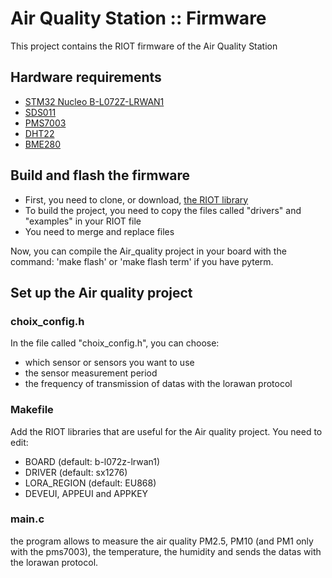# Air Quality Station :: Firmware
This project contains the RIOT firmware of the Air Quality Station

## Hardware requirements
* [STM32 Nucleo B-L072Z-LRWAN1](https://www.st.com/en/evaluation-tools/b-l072z-lrwan1.html)
* [SDS011](https://cdn-reichelt.de/documents/datenblatt/X200/SDS011-DATASHEET.pdf)
* [PMS7003](https://usermanual.wiki/Document/PMS7003seriesdata20manualEnglishV25.1220636559/view)
* [DHT22](https://cdn-shop.adafruit.com/datasheets/Digital+humidity+and+temperature+sensor+AM2302.pdf)
* [BME280](https://www.google.com/url?sa=t&rct=j&q=&esrc=s&source=web&cd=2&cad=rja&uact=8&ved=2ahUKEwiUir-s-KHoAhUp4YUKHYPqDQgQFjABegQIBBAB&url=https%3A%2F%2Fcommunity.hiveeyes.org%2Fuploads%2Fdefault%2Foriginal%2F2X%2Fb%2Fbe1babdde4b6413333ac2f381d2e5f83bc54c1a0.pdf&usg=AOvVaw3nxytetpkCvFgiKJwC_b3a)

## Build and flash the firmware
* First, you need to clone, or download, [the RIOT library](https://github.com/RIOT-OS/RIOT.git)
* To build the project, you need to copy the files called "drivers" and "examples" in your RIOT file
* You need to merge and replace files

Now, you can compile the Air_quality project in your board with the command: 'make flash' or 'make flash term' if you have pyterm.

## Set up the Air quality project
### choix_config.h
In the file called "choix_config.h", you can choose:
* which sensor or sensors you want to use
* the sensor measurement period
* the frequency of transmission of datas with the lorawan protocol

### Makefile
Add the RIOT libraries that are useful for the Air quality project.
You need to edit:
* BOARD (default: b-l072z-lrwan1)
* DRIVER (default: sx1276)
* LORA_REGION (default: EU868)
* DEVEUI, APPEUI and APPKEY

### main.c
the program allows to measure the air quality PM2.5, PM10 (and PM1 only with the pms7003), the temperature, the humidity and sends the datas with the lorawan protocol.

